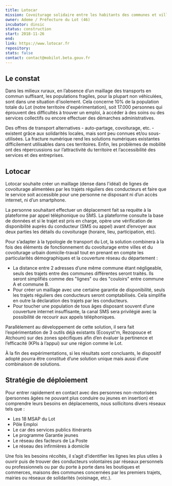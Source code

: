 ```yaml
---
title: Lotocar
mission: Covoiturage solidaire entre les habitants des communes et villages du Lot
owner: Ademe / Préfecture du Lot (46)
incubator: dinsic
status: construction
start: 2018-11-26
end:
link: https://www.lotocar.fr
repository:
stats: false
contact: contact@mobilot.beta.gouv.fr
---
```


## Le constat

Dans les milieux ruraux, en l’absence d’un maillage des transports en commun suffisant, les populations fragiles, pour la plupart non véhiculées, sont dans une situation d’isolement. Cela concerne 10% de la population totale du Lot (notre territoire d'expérimentation), soit 17.000 personnes qui éprouvent des difficultés à trouver un emploi, à accéder à des soins ou des services collectifs ou encore effectuer des démarches administratives.

Des offres de transport alternatives - auto-partage, covoiturage, etc. - existent grâce aux solidarités locales, mais sont peu connues et/ou sous-utilisées. La fracture numérique rend les solutions numériques existantes difficilement utilisables dans ces territoires. Enfin, les problèmes de mobilité ont des répercussions sur l’attractivité du territoire et l’accessibilité des services et des entreprises.

## Lotocar

Lotocar souhaite créer un maillage (dense dans l'idéal) de lignes de covoiturage alimentées par les trajets réguliers des conducteurs et faire que le service soit accessible pour une personne ne disposant ni d’un accès internet, ni d’un smartphone.

La personne souhaitant effectuer un déplacement fait sa requête à la plateforme par appel téléphonique ou SMS. La plateforme consulte la base de données et si le trajet est pris en charge, opère une vérification de disponibilité auprès du conducteur (SMS ou appel) avant d’envoyer aux deux parties les détails du covoiturage (horaire, lieu, participation, etc).

Pour s’adapter à la typologie de transport du Lot, la solution combinera à la fois des éléments de fonctionnement du covoiturage entre villes et du covoiturage urbain domicile-travail tout en prenant en compte les particularités démographiques et la couverture réseau du département :
- La distance entre 2 adresses d’une même commune étant négligeable, seuls des trajets entre des communes différentes seront traités. Ils seront simplifiés comme des "lignes" ou des "couloirs" entre commune A et commune B.
- Pour créer un maillage avec une certaine garantie de disponibilité, seuls les trajets réguliers des conducteurs seront comptabilisés. Cela simplifie en outre la déclaration des trajets par les conducteurs.
- Pour toucher une population de tous âges disposant souvent d’une couverture internet insuffisante, la canal SMS sera privilégié avec la possibilité de recourir aux appels téléphoniques.

Parallèlement au développement de cette solution, il sera fait l’expérimentation de 3 outils déjà existants (Ecosyst'm, Rezopouce et Atchoum) sur des zones spécifiques afin d’en évaluer la pertinence et l’efficacité (KPIs à l’appui) sur une région comme le Lot.

À la fin des expérimentations, si les résultats sont concluants, le dispositif adopté pourra être constitué d’une solution unique mais aussi d’une combinaison de solutions.

## Stratégie de déploiement

Pour entrer rapidement en contact avec des personnes non-motorisées (personnes âgées ne pouvant plus conduire ou jeunes en insertion) et comprendre leurs besoins en déplacements, nous sollicitons divers réseaux tels que :
  - Les 18 MSAP du Lot
  - Pôle Emploi
  - Le car des services publics itinérants
  - Le programme Garantie jeunes
  - Le réseau des facteurs de La Poste
  - Le réseau des infirmières à domicile

Une fois les besoins récoltés, il s’agit d’identifier les lignes les plus utiles à ouvrir puis de trouver des conducteurs volontaires par réseaux personnels ou professionnels ou par du porte à porte dans les boutiques et commerces, maisons des communes concernées par les premiers trajets, mairies ou réseaux de solidarités (voisinage, etc.).
